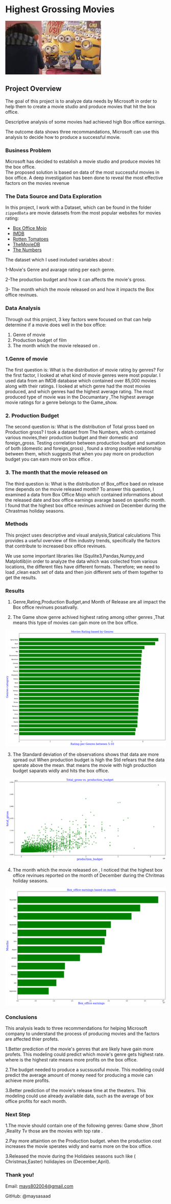 # Highest Grossing Movies

<img src='images/2222.png'>

## Project Overview

The goal of this project is to analyze data needs by Microsoft in order to help them to create a movie studio and produce movies that hit the box office.

Descriptive analysis of some movies had achieved high Box office earnings.

The outcome data shows three recommandations, Microsoft can use this analysis to decide how to produce a successful movie.

### Business Problem

Microsoft has decided to establish a movie studio and produce movies  hit the box office.  
The proposed solution is based on data of the most successful movies in box office.
A deep investigation has been done to reveal the most effective factors on the movies revenue

### The Data Source and Data Exploration

In this project, I work with a Dataset, which can be found in the folder `zippedData` are movie datasets from the most popular websites for movies rating:

* [Box Office Mojo](https://www.boxofficemojo.com/)
* [IMDB](https://www.imdb.com/)
* [Rotten Tomatoes](https://www.rottentomatoes.com/)
* [TheMovieDB](https://www.themoviedb.org/)
* [The Numbers](https://www.the-numbers.com/)

The dataset which I used inxluded variables about :

1-Movie's Genre and avarage rating per each genre.

2-The production budget and how it can affects the movie's gross.

3- The month which the movie released on and how it impacts the Box office revinues.


### Data Analysis
Through out this project, 3 key factors were focused on that can help determine if a movie does well in the box office:

1. Genre of movie
2. Production budget of film
3. The month which the movie released on .

### 1.Genre of movie
The first question is: What is the distribution of movie rating by genres?
For the first factor, I looked at what kind of movie genres were most popular. I used data from an IMDB database which contained over 85,000 movies along with their ratings.
 I looked at which genre had the most movies produced, and which genres had the highest average rating.
The most produced type of movie was in the Documantary ,The highest average movie ratings for a genre belongs to the Game_show.

### 2. Production Budget
The second question is: What is the distribution of Total gross baed on Production gross?
I took a dataset from The Numbers, which contained various movies,their production budget and their domestic and foreign_gross.
Testing correlation between production budget and sumation of both (domestic and foreign_gross) , found a strong positive relationship between them, which suggests that when you pay more on production budget you can earn more on  box office .

### 3. The month that the movie released on
The third question is: What is the distribution of Box_office baed on release time depends on the movie released month?
To answer this question, I examined a data from Box Office Mojo which contained informations about the released date and box office earnings avarage based on spesific month.
I found that the highest box office revinues achived on December during the Chrastmas holiday seasons.

### Methods 
This project uses descriptive and visual analysis,Statical calculations 
This provides a useful overview of film industry trends, specifically the factors that contribute to increased box office revinues.

We use some important libraries like (Squlite3,Pandas,Numpy,and Matplotlib)in order to analyze the data which  was collected from various locations, the different files have different formats. Therefore; we need to load ,clean each set of data and then join different sets of them together to get the results.

### Results

1. Genre,Rating,Production Budget,and Month of Release are all impact the Box office            revinues posativally.

2. The Game show genre achived highest rating among other genres ,That means this type of       movies can gain more on the box office.
<img src='images/rate.png'>

3. The Standard deviation of the observations shows that data are more spread out
   When production budget is high the Std refears that the data sperate above the mean.
   that means the movie with high production budget saparats widly and hits the box office.
 <img src='images/budget.png'>  

4. The month which the movie released on , I noticed that the highest box office revinues 
   reported on the month of December during the Chritmas holiday seasons.   
<img src='images/months.png'>  


### Conclusions
This analysis leads to three recommendations for helping Microsoft company to understand the process of producing movies and the factors are affected thier profets.

1.Better prediction of the movie's genres that are likely have gain more profets.
This modeling could predict which movie's genre gets highest rate. where is the highest rate means more profits on the box office.

2.The budget needed to produce a sucssussful movie. 
This modeling could predict the average amount of money need for producing a movie can achieve more profits.

3.Better prediction of the movie's release time at the theaters.
This modeling could use already available data, such as the average of box office profits for each month.

### Next Step
1.The movie should contain one of the following genres:
  Game show ,Short ,Reality Tv those are the movies with top rate .

2.Pay more attaintion on the Production budget.
when the production cost increases the movie sperates widly and earns more on the box office.

3.Released the movie during the Holidaies seasons such like ( Christmas,Easter) holidayies on (December,April).

###  Thank you!
Email: mays802004@gmail.com

GitHub: @maysasaad      

